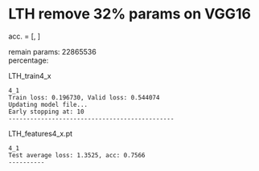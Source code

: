 # LTH remove 32% params on VGG16
acc. = [, ]

remain params: 22865536<br>
percentage: <br>

LTH_train4_x
```
4_1
Train loss: 0.196730, Valid loss: 0.544074
Updating model file...
Early stopping at: 10
----------------------------------------------

```

LTH_features4_x.pt
```
4_1
Test average loss: 1.3525, acc: 0.7566
----------

```
